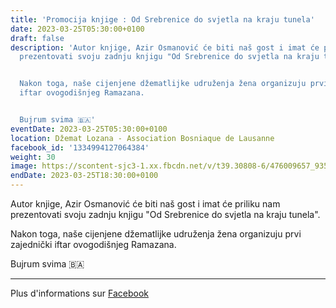 ```yaml
---
title: 'Promocija knjige : Od Srebrenice do svjetla na kraju tunela'
date: 2023-03-25T05:30:00+0100
draft: false
description: 'Autor knjige, Azir Osmanović će biti naš gost i imat će priliku nam
  prezentovati svoju zadnju knjigu "Od Srebrenice do svjetla na kraju tunela".


  Nakon toga, naše cijenjene džematlijke udruženja žena organizuju prvi zajednički
  iftar ovogodišnjeg Ramazana.


  Bujrum svima 🇧🇦'
eventDate: 2023-03-25T05:30:00+0100
location: Džemat Lozana - Association Bosniaque de Lausanne
facebook_id: '1334994127064384'
weight: 30
image: https://scontent-sjc3-1.xx.fbcdn.net/v/t39.30808-6/476009657_935496042044329_8178626072168630847_n.jpg?_nc_cat=101&ccb=1-7&_nc_sid=9e60e4&_nc_ohc=HPgqyRkdl1UQ7kNvwEp6DzS&_nc_oc=Adm8IoEsJSSJ-zS1lxdTF-0odl4FqHofjuQDCBDSIm-UtuLnZP0YQ9G_WcfteCcm5GQ&_nc_zt=23&_nc_ht=scontent-sjc3-1.xx&edm=ABTKTjYEAAAA&_nc_gid=jgBmSDW6QV93fX1yVQQpcQ&oh=00_AfRGaq11xulOkUfhkbxbinY5mS3SLiNHcCnODCMd32QUhw&oe=68837B9C
endDate: 2023-03-25T18:30:00+0100
---
```


Autor knjige, Azir Osmanović će biti naš gost i imat će priliku nam prezentovati svoju zadnju knjigu "Od Srebrenice do svjetla na kraju tunela".

Nakon toga, naše cijenjene džematlijke udruženja žena organizuju prvi zajednički iftar ovogodišnjeg Ramazana.

Bujrum svima 🇧🇦

---

Plus d'informations sur [Facebook](https://facebook.com/events/1334994127064384)